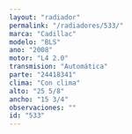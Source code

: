 ```yaml
---
layout: "radiador"
permalink: "/radiadores/533/"
marca: "Cadillac"
modelo: "BLS"
ano: "2008"
motor: "L4 2.0"
transmision: "Automática"
parte: "24418341"
clima: "Con clima"
alto: "25 5/8"
ancho: "15 3/4"
observaciones: ""
id: "533"
---
```


